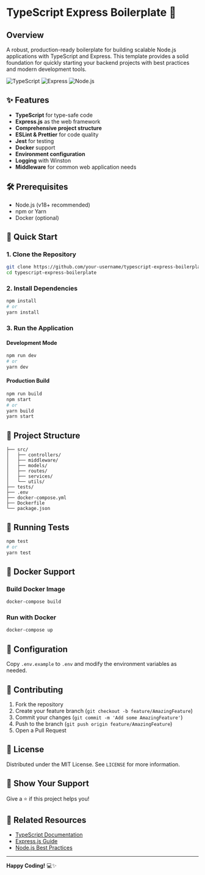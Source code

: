 # TypeScript Express Boilerplate 🚀

## Overview

A robust, production-ready boilerplate for building scalable Node.js applications with TypeScript and Express. This template provides a solid foundation for quickly starting your backend projects with best practices and modern development tools.

![TypeScript](https://img.shields.io/badge/TypeScript-3178C6?style=for-the-badge&logo=typescript&logoColor=white)
![Express](https://img.shields.io/badge/Express-000000?style=for-the-badge&logo=express&logoColor=white)
![Node.js](https://img.shields.io/badge/Node.js-339933?style=for-the-badge&logo=nodedotjs&logoColor=white)

## ✨ Features

- **TypeScript** for type-safe code
- **Express.js** as the web framework
- **Comprehensive project structure**
- **ESLint & Prettier** for code quality
- **Jest** for testing
- **Docker** support
- **Environment configuration**
- **Logging** with Winston
- **Middleware** for common web application needs

## 🛠 Prerequisites

- Node.js (v18+ recommended)
- npm or Yarn
- Docker (optional)

## 🚦 Quick Start

### 1. Clone the Repository

```bash
git clone https://github.com/your-username/typescript-express-boilerplate.git
cd typescript-express-boilerplate
```

### 2. Install Dependencies

```bash
npm install
# or
yarn install
```

### 3. Run the Application

#### Development Mode

```bash
npm run dev
# or
yarn dev
```

#### Production Build

```bash
npm run build
npm start
# or
yarn build
yarn start
```

## 📂 Project Structure

```
├── src/
│   ├── controllers/
│   ├── middleware/
│   ├── models/
│   ├── routes/
│   ├── services/
│   └── utils/
├── tests/
├── .env
├── docker-compose.yml
├── Dockerfile
└── package.json
```

## 🧪 Running Tests

```bash
npm test
# or
yarn test
```

## 🐳 Docker Support

### Build Docker Image

```bash
docker-compose build
```

### Run with Docker

```bash
docker-compose up
```

## 🔧 Configuration

Copy `.env.example` to `.env` and modify the environment variables as needed.

## 🤝 Contributing

1. Fork the repository
2. Create your feature branch (`git checkout -b feature/AmazingFeature`)
3. Commit your changes (`git commit -m 'Add some AmazingFeature'`)
4. Push to the branch (`git push origin feature/AmazingFeature`)
5. Open a Pull Request

## 📜 License

Distributed under the MIT License. See `LICENSE` for more information.

## 🌟 Show Your Support

Give a ⭐️ if this project helps you!

## 🔗 Related Resources

- [TypeScript Documentation](https://www.typescriptlang.org/)
- [Express.js Guide](https://expressjs.com/)
- [Node.js Best Practices](https://github.com/goldbergyoni/nodebestpractices)

---

**Happy Coding!** 💻✨

